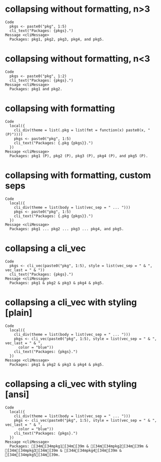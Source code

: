 # collapsing without formatting, n>3

    Code
      pkgs <- paste0("pkg", 1:5)
      cli_text("Packages: {pkgs}.")
    Message <cliMessage>
      Packages: pkg1, pkg2, pkg3, pkg4, and pkg5.

# collapsing without formatting, n<3

    Code
      pkgs <- paste0("pkg", 1:2)
      cli_text("Packages: {pkgs}.")
    Message <cliMessage>
      Packages: pkg1 and pkg2.

# collapsing with formatting

    Code
      local({
        cli_div(theme = list(.pkg = list(fmt = function(x) paste0(x, " (P)"))))
        pkgs <- paste0("pkg", 1:5)
        cli_text("Packages: {.pkg {pkgs}}.")
      })
    Message <cliMessage>
      Packages: pkg1 (P), pkg2 (P), pkg3 (P), pkg4 (P), and pkg5 (P).

# collapsing with formatting, custom seps

    Code
      local({
        cli_div(theme = list(body = list(vec_sep = " ... ")))
        pkgs <- paste0("pkg", 1:5)
        cli_text("Packages: {.pkg {pkgs}}.")
      })
    Message <cliMessage>
      Packages: pkg1 ... pkg2 ... pkg3 ... pkg4, and pkg5.

# collapsing a cli_vec

    Code
      pkgs <- cli_vec(paste0("pkg", 1:5), style = list(vec_sep = " & ", vec_last = " & "))
      cli_text("Packages: {pkgs}.")
    Message <cliMessage>
      Packages: pkg1 & pkg2 & pkg3 & pkg4 & pkg5.

# collapsing a cli_vec with styling [plain]

    Code
      local({
        cli_div(theme = list(body = list(vec_sep = " ... ")))
        pkgs <- cli_vec(paste0("pkg", 1:5), style = list(vec_sep = " & ", vec_last = " & ",
          color = "blue"))
        cli_text("Packages: {pkgs}.")
      })
    Message <cliMessage>
      Packages: pkg1 & pkg2 & pkg3 & pkg4 & pkg5.

# collapsing a cli_vec with styling [ansi]

    Code
      local({
        cli_div(theme = list(body = list(vec_sep = " ... ")))
        pkgs <- cli_vec(paste0("pkg", 1:5), style = list(vec_sep = " & ", vec_last = " & ",
          color = "blue"))
        cli_text("Packages: {pkgs}.")
      })
    Message <cliMessage>
      Packages: [34m[34mpkg1[34m[39m & [34m[34mpkg2[34m[39m & [34m[34mpkg3[34m[39m & [34m[34mpkg4[34m[39m & [34m[34mpkg5[34m[39m.

